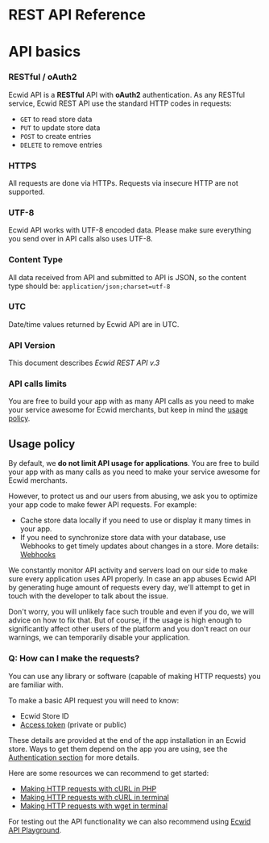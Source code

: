 # REST API Reference

# API basics

### RESTful / oAuth2
Ecwid API is a **RESTful** API with **oAuth2** authentication. As any RESTful service, Ecwid REST API use the standard HTTP codes in requests: 

* `GET` to read store data
* `PUT` to update store data
* `POST` to create entries
* `DELETE` to remove entries

### HTTPS
All requests are done via HTTPs. Requests via insecure HTTP are not supported.

### UTF-8
Ecwid API works with UTF-8 encoded data. Please make sure everything you send over in API calls also uses UTF-8.

### Content Type
All data received from API and submitted to API is JSON, so the content type should be: `application/json;charset=utf-8`

### UTC
Date/time values returned by Ecwid API are in UTC.

### API Version
This document describes *Ecwid REST API v.3* 

### API calls limits
You are free to build your app with as many API calls as you need to make your service awesome for Ecwid merchants, but keep in mind the [usage policy](#usage-policy).

## Usage policy
By default, we **do not limit API usage for applications**. You are free to build your app with as many calls as you need to make your service awesome for Ecwid merchants. 

However, to protect us and our users from abusing, we ask you to optimize your app code to make fewer API requests. For example:

- Cache store data locally if you need to use or display it many times in your app. 
- If you need to synchronize store data with your database, use Webhooks to get timely updates about changes in a store. More details: [Webhooks](#webhooks)

We constantly monitor API activity and servers load on our side to make sure every application uses API properly. In case an app abuses Ecwid API by generating huge amount of requests every day, we'll attempt to get in touch with the developer to talk about the issue. 

Don't worry, you will unlikely face such trouble and even if you do, we will advice on how to fix that. But of course, if the usage is high enough to significantly affect other users of the platform and you don't react on our warnings, we can temporarily disable your application. 

### Q: How can I make the requests?

You can use any library or software (capable of making HTTP requests) you are familiar with. 

To make a basic API request you will need to know: 

- Ecwid Store ID
- [Access token](#access-tokens) (private or public)

These details are provided at the end of the app installation in an Ecwid store. Ways to get them depend on the app you are using, see the [Authentication section](#authentication) for more details.

Here are some resources we can recommend to get started:

- [Making HTTP requests with cURL in PHP](http://codular.com/curl-with-php)
- [Making HTTP requests with cURL in terminal](https://quickleft.com/blog/command-line-tutorials-curl/)
- [Making HTTP requests with wget in terminal](http://techs-tricks.blogspot.ru/2008/12/test-http-request-with-wget.html)

For testing out the API functionality we can also recommend using [Ecwid API Playground](#api-playground).
